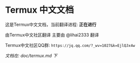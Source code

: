 # Termux 中文文档

这是Termux中文文档，当前翻译进程: **正在进行**

由Termux中文社区翻译 主要由 @lihai2333 翻译

Termux中文社区QQ群: `https://jq.qq.com/?_wv=1027&k=EjlQJx4w`

*文档在: doc/termux.md 下*

